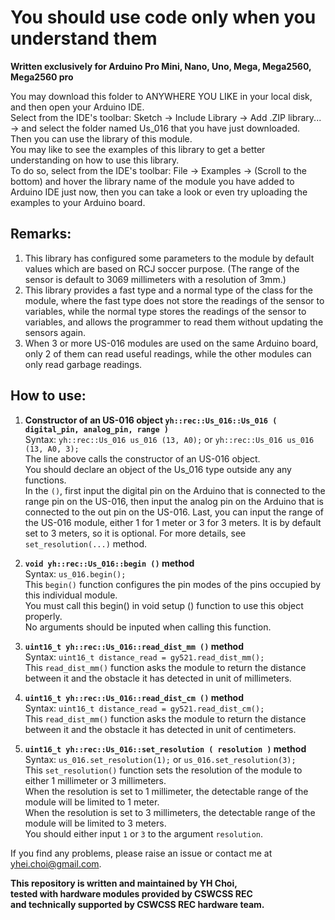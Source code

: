 # You should use code only when you understand them  
  
**Written exclusively for Arduino Pro Mini, Nano, Uno, Mega, Mega2560, Mega2560 pro**  
  
You may download this folder to ANYWHERE YOU LIKE in your local disk, and then open your Arduino IDE.  
Select from the IDE's toolbar: Sketch -> Include Library -> Add .ZIP library... -> and select the folder named Us_016 that you have just downloaded.  
Then you can use the library of this module.  
You may like to see the examples of this library to get a better understanding on how to use this library.  
To do so, select from the IDE's toolbar: File -> Examples -> (Scroll to the bottom) and hover the library name of the module you have added to Arduino IDE just now, then you can take a look or even try uploading the examples to your Arduino board.
  
## Remarks:  
1. This library has configured some parameters to the module by default values which are based on RCJ soccer purpose.
    (The range of the sensor is default to 3069 millimeters with a resolution of 3mm.)  
2. This library provides a fast type and a normal type of the class for the module, where the fast type does not store the readings of the sensor to variables, while the normal type stores the readings of the sensor to variables, and allows the programmer to read them without updating the sensors again.  
3. When 3 or more US-016 modules are used on the same Arduino board, only 2 of them can read useful readings, while the other modules can only read garbage readings.  
  
## How to use:  
1. **Constructor of an US-016 object ` yh::rec::Us_016::Us_016 ( digital_pin, analog_pin, range ) `**  
Syntax: `yh::rec::Us_016 us_016 (13, A0);` or `yh::rec::Us_016 us_016 (13, A0, 3);`  
The line above calls the constructor of an US-016 object.  
You should declare an object of the Us_016 type outside any any functions.  
In the `()`, first input the digital pin on the Arduino that is connected to the range pin on the US-016, then input the analog pin on the Arduino that is connected to the out pin on the US-016. Last, you can input the range of the US-016 module, either 1 for 1 meter or 3 for 3 meters. It is by default set to 3 meters, so it is optional. For more details, see `set_resolution(...)` method.  
  
2. **`void yh::rec::Us_016::begin ()` method**  
Syntax: `us_016.begin();`  
This `begin()` function configures the pin modes of the pins occupied by this individual module.  
You must call this begin() in void setup () function to use this object properly.  
No arguments should be inputed when calling this function.  
  
3. **`uint16_t yh::rec::Us_016::read_dist_mm ()` method**  
Syntax: `uint16_t distance_read = gy521.read_dist_mm();`  
This `read_dist_mm()` function asks the module to return the distance between it and the obstacle it has detected in unit of millimeters.  
  
4. **`uint16_t yh::rec::Us_016::read_dist_cm ()` method**  
Syntax: `uint16_t distance_read = gy521.read_dist_cm();`  
This `read_dist_mm()` function asks the module to return the distance between it and the obstacle it has detected in unit of centimeters.  
  
5. **`uint16_t yh::rec::Us_016::set_resolution ( resolution )` method**  
Syntax: `us_016.set_resolution(1);` or `us_016.set_resolution(3);`  
This `set_resolution()` function sets the resolution of the module to either 1 millimeter or 3 millimeters.  
When the resolution is set to 1 millimeter, the detectable range of the module will be limited to 1 meter.  
When the resolution is set to 3 millimeters, the detectable range of the module will be limited to 3 meters.  
You should either input `1` or `3` to the argument `resolution`.  
  
If you find any problems, please raise an issue or contact me at yhei.choi@gmail.com.  
  
**This repository is written and maintained by YH Choi,**  
**tested with hardware modules provided by CSWCSS REC**  
**and technically supported by CSWCSS REC hardware team.**